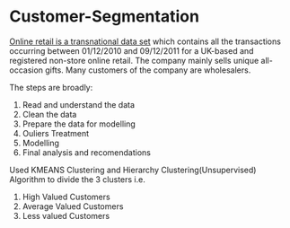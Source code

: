 # Customer-Segmentation
<a href="https://archive.ics.uci.edu/ml/datasets/online+retail">Online retail is a transnational data set</a> which contains all the transactions occurring between 01/12/2010 and 09/12/2011 for a UK-based and registered non-store online retail. The company mainly sells unique all-occasion gifts. Many customers of the company are wholesalers.

The steps are broadly:
1. Read and understand the data
2. Clean the data
3. Prepare the data for modelling
4. Ouliers Treatment
5. Modelling
6. Final analysis and recomendations


Used KMEANS Clustering and Hierarchy Clustering(Unsupervised) Algorithm to divide the 3 clusters i.e.
1. High Valued Customers
2. Average Valued Customers
3. Less valued Customers

